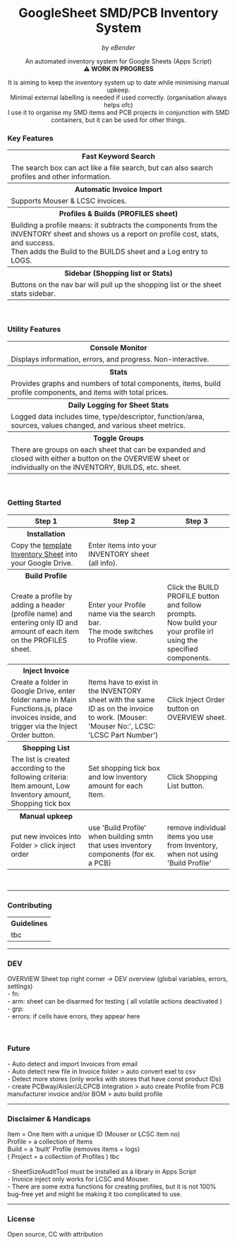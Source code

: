 <h1 align="center">GoogleSheet SMD/PCB Inventory System</h1>

<p align="center"><em>by eBender</em></p>


<p align="center" font-size="10px">An automated inventory system for Google Sheets (Apps Script)<br>
<b>⚠️ WORK IN PROGRESS</b><br>
<!-- <a href="https://www.instagram.com/zen.diy/">Instagram</a><br> -->
</p>

<p align="center">
It is aiming to keep the inventory system up to date while minimising manual upkeep.  <br>
Minimal external labelling is needed if used correctly. (organisation always helps ofc) <br>
I use it to organise my SMD items and PCB projects in conjunction with SMD containers, but it can be used for other things. <br>
</p>


### Key Features

<table>
  <tr>
    <th>Fast Keyword Search</th>
  </tr>
  <tr>
    <td>
The search box can act like a file search, but can also search profiles and other information.
   </td>
  </tr>

  <tr>
    <th>Automatic Invoice Import</th>
  </tr>
  <tr>
    <td> Supports Mouser & LCSC invoices.  </td>
  </tr>

  <tr>
    <th>Profiles & Builds (PROFILES sheet)</th>
  </tr>
  <tr>
    <td>Building a profile means: it subtracts the components from the INVENTORY sheet and shows us a report on profile cost, stats, and success.  </br>
        Then adds the Build to the BUILDS sheet and a Log entry to LOGS.  
  </tr>

  <tr>
     <th>Sidebar (Shopping list or Stats)</th>
  </tr>
  <tr>
    <td>Buttons on the nav bar will pull up the shopping list or the sheet stats sidebar.</td>
  </tr>
</table>

<br>

### Utility Features

<table>

  <tr>
     <th>Console Monitor</th>
  </tr>
  <tr>
    <td>Displays information, errors, and progress. Non-interactive.  </td>
  </tr>

  <tr>
    <th>Stats</th>
  </tr>
  <tr>
    <td>Provides graphs and numbers of total components, items, build profile components, and items with total prices.</td>
  </tr>

  <tr>
     <th>Daily Logging for Sheet Stats</th>
  </tr>
  <tr>
    <td>Logged data includes time, type/descriptor, function/area, sources, values changed, and various sheet metrics.</td>
  </tr>

  <tr>
     <th>Toggle Groups</th>
  </tr>
  <tr>
    <td>There are groups on each sheet that can be expanded and closed with either a button on the OVERVIEW sheet or individually on the INVENTORY, BUILDS, etc. sheet.</td>
  </tr>
</table>

<br>

### Getting Started

<table>
  <tr colspan="4">
      <th>Step 1</th> <th>Step 2</th> <th>Step 3</th>
  </tr>
  <tr>
      <th>Installation</th><th> </th><th> </th>
  </tr>
  <tr colspan="4">
    <td>Copy the <a href="https://docs.google.com/spreadsheets/d/1COGIPqjvaSmpCLZWWQLtgucSimMKeokUlRZeDGTBkdY">template Inventory Sheet</a> into your Google Drive.    </td>     
   <!-- <td>Import <a href="https://gist.github.com/franklinokech/ed315587f1ab4ade4da51820a78ddb89">SheetSizeAuditTool</a> library  </td> -->
    <td>Enter items into your INVENTORY sheet (all info).  </td>
<td></td>
  </tr>

  <tr>
      <th>Build Profile</th><th> </th><th> </th>
  </tr>
  <tr colspan="4">
    <td>Create a profile by adding a header (profile name) and entering only ID and amount of each item on the PROFILES sheet.  </td>
    <td>Enter your Profile name via the search bar. <br> The mode switches to Profile view. </td>
    <td>Click the BUILD PROFILE button and follow prompts. <br>
        Now build your your profile irl using the specified components. </td>
  </tr>

  <tr>
     <th>Inject Invoice</th><th> </th><th> </th>
  </tr>
  <tr colspan="4">
    <td>Create a folder in Google Drive, enter folder name in Main Functions.js, place invoices inside, and trigger via the Inject Order button. </td>  
    <td>Items have to exist in the INVENTORY sheet with the same ID as on the invoice to work. (Mouser: 'Mouser No:', LCSC: 'LCSC Part Number')   </td>
    <td>Click Inject Order button on OVERVIEW sheet.  </td> 
    </td>
  </tr>

  <tr>
    <th>Shopping List</th><th> </th><th> </th>
  </tr>
  <tr colspan="4">
    <td>The list is created according to the following criteria: <br> Item amount, Low Inventory amount, Shopping tick box</td>  
    <td>Set shopping tick box and low inventory amount for each Item.  </td>  
    <td>Click Shopping List button. </td>  
  </tr>


  <tr>
    <th>Manual upkeep</th><th> </th><th> </th>
  </tr>
  <tr colspan="4">
    <td>put new invoices into Folder > click inject order </td>
    <td>use 'Build Profile' when building smtn that uses inventory components (for ex. a PCB)  </td>
    <td>remove individual items you use from Inventory, when not using 'Build Profile'  </td>
    </td>
  </tr>

</table>

<br>

---

### Contributing

<table align="center">
  <tr>
    <th>Guidelines</th>
  </tr>
  <tr>
    <td>tbc</td>
  </tr>
</table>

---

### DEV

<p>
OVERVIEW Sheet top right corner -> DEV overview (global variables, errors, settings) <br>
- fn:  <br>
- arm: sheet can be disarmed for testing ( all volatile actions deactivated ) <br>
- grp:  <br>
- errors: if cells have errors, they appear here <br>
</p>
<br>

### Future

<p>
- Auto detect and import Invoices from email  <br>
- Auto detect new file in Invoice folder > auto convert exel to csv   <br>
- Detect more stores (only works with stores that have const product IDs)  <br>
- create PCBway/Aisler/JLCPCB integration > auto create Profile from PCB manufacturer invoice and/or BOM > auto build profile <br>

</p>

---

### Disclaimer & Handicaps

<p>
Item = One Item with a unique ID (Mouser or LCSC item no)   <br>
Profile = a collection of Items   <br>
Build = a 'built' Profile (removes items + logs)  <br>
( Project = a collection of Profiles ) tbc   <br>
<br>
- SheetSizeAuditTool must be installed as a library in Apps Script  <br>
- Invoice inject only works for LCSC and Mouser. <br>
- There are some extra functions for creating profiles, but it is not 100% bug-free yet and might be making it too complicated to use.
</p>




---

### License

<p>Open source, CC with attribution</p>
